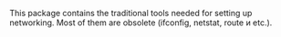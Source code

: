 This package contains the traditional tools needed for setting up
networking. Most of them are obsolete (ifconfig, netstat, route и etc.).
